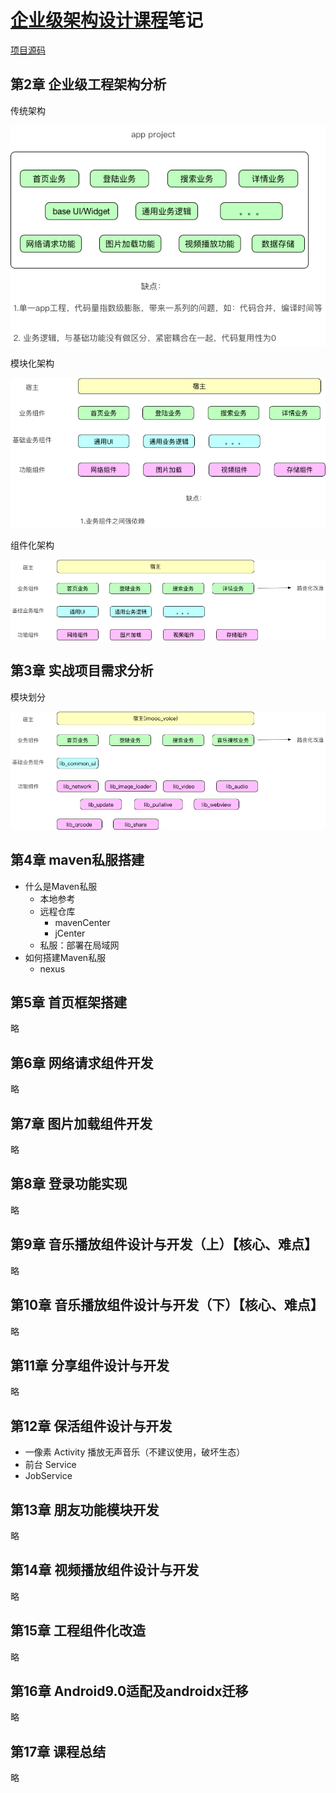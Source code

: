 # [企业级架构设计课程](https://coding.imooc.com/class/364.html)笔记

[项目源码](../00-Code/imooc_music_app/README.md)

## 第2章 企业级工程架构分析

传统架构

![传统工程结构](images/传统工程结构.png)

模块化架构

![模块化工程结构](images/模块化工程结构.png)

组件化架构

![组件化工程结构](images/组件化工程结构.png)

## 第3章 实战项目需求分析

模块划分

![需求分析模块划分图](images/需求分析模块划分图.png)

## 第4章 maven私服搭建

- 什么是Maven私服
  - 本地参考
  - 远程仓库
    - mavenCenter
    - jCenter
  - 私服：部署在局域网
- 如何搭建Maven私服
  - nexus

## 第5章 首页框架搭建

略

## 第6章 网络请求组件开发

略

## 第7章 图片加载组件开发

略

## 第8章 登录功能实现

略

## 第9章 音乐播放组件设计与开发（上）【核心、难点】

略

## 第10章 音乐播放组件设计与开发（下）【核心、难点】

略

## 第11章 分享组件设计与开发

略

## 第12章 保活组件设计与开发

- 一像素 Activity 播放无声音乐（不建议使用，破坏生态）
- 前台 Service
- JobService

## 第13章 朋友功能模块开发

略

## 第14章 视频播放组件设计与开发

略

## 第15章 工程组件化改造

略

## 第16章 Android9.0适配及androidx迁移

略

## 第17章 课程总结

略

